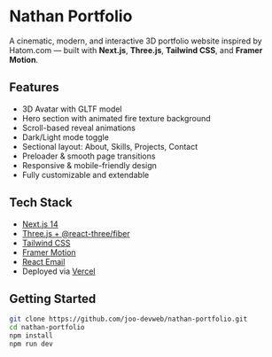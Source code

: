 # Nathan Portfolio

A cinematic, modern, and interactive 3D portfolio website inspired by Hatom.com — built with **Next.js**, **Three.js**, **Tailwind CSS**, and **Framer Motion**.

## Features

- 3D Avatar with GLTF model
- Hero section with animated fire texture background
- Scroll-based reveal animations
- Dark/Light mode toggle
- Sectional layout: About, Skills, Projects, Contact
- Preloader & smooth page transitions
- Responsive & mobile-friendly design
- Fully customizable and extendable

## Tech Stack

- [Next.js 14](https://nextjs.org/)
- [Three.js + @react-three/fiber](https://threejs.org/)
- [Tailwind CSS](https://tailwindcss.com/)
- [Framer Motion](https://www.framer.com/motion/)
- [React Email](https://jrevanaldi@gmail.com.email/)
- Deployed via [Vercel](https://vercel.com)

## Getting Started

```bash
git clone https://github.com/joo-devweb/nathan-portfolio.git
cd nathan-portfolio
npm install
npm run dev

